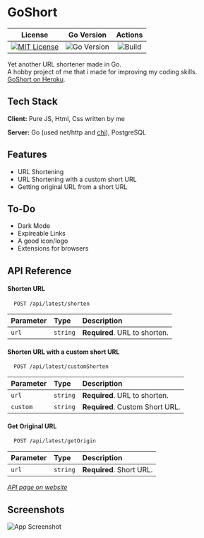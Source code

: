 
# GoShort
License             |  Go Version | Actions
:-------------------------:|:-------------------------:|:--:
[![MIT License](https://img.shields.io/github/license/batt0s/goshort?style=flat-square)](https://github.com/batt0s/goshort/blob/master/LICENSE) | ![Go Version](https://img.shields.io/github/go-mod/go-version/batt0s/goshort/master?label=Go%20Version&logo=go&style=flat-square) | ![Build](https://img.shields.io/github/workflow/status/batt0s/goshort/Go/master?style=flat-square)

Yet another URL shortener made in Go. \
A hobby project of me that i made for improving my coding skills.\
[GoShort on Heroku](https://goshrt.herokuapp.com).




## Tech Stack

**Client:** Pure JS, Html, Css written by me

**Server:** Go (used net/http and [chi](https://github.com/go-chi/chi)), PostgreSQL


## Features

- URL Shortening
- URL Shortening with a custom short URL
- Getting original URL from a short URL



## To-Do
- Dark Mode
- Expireable Links
- A good icon/logo
- Extensions for browsers
## API Reference

#### Shorten URL

```http
  POST /api/latest/shorten
```

| Parameter | Type     | Description                |
| :-------- | :------- | :------------------------- |
| `url` | `string` | **Required**. URL to shorten. |

#### Shorten URL with a custom short URL

```http
  POST /api/latest/customShorten
```

| Parameter | Type     | Description                       |
| :-------- | :------- | :-------------------------------- |
| `url`      | `string` | **Required**. URL to shorten. |
| `custom` | `string` | **Required**. Custom Short URL. |

#### Get Original URL

```http
  POST /api/latest/getOrigin
```

| Parameter | Type     | Description                |
| :-------- | :------- | :------------------------- |
| `url` | `string` | **Required**. Short URL. |


*[API page on website](http://www.goshort.xyz/api/latest/docs)*
## Screenshots

![App Screenshot](https://camo.githubusercontent.com/37cb45eaca67f5a48036f501d4aa56d29982d3c80ab772da33f823f9c1bde2e8/68747470733a2f2f692e696d6775722e636f6d2f54415a6c6339352e706e67)

